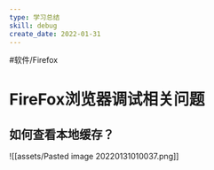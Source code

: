 ```yaml
---
type: 学习总结
skill: debug
create_date: 2022-01-31
---
```


#软件/Firefox

# FireFox浏览器调试相关问题


## 如何查看本地缓存？

![[assets/Pasted image 20220131010037.png]]

